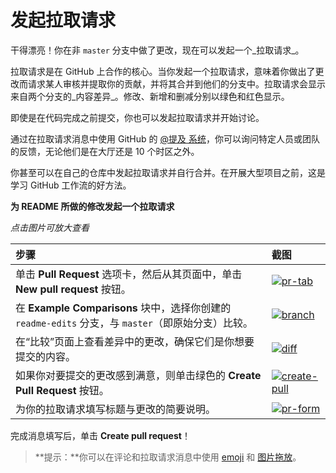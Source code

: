# 发起拉取请求

干得漂亮！你在非 `master` 分支中做了更改，现在可以发起一个_拉取请求_。

拉取请求是在 GitHub 上合作的核心。当你发起一个拉取请求，意味着你做出了更改而请求某人审核并提取你的贡献，并将其合并到他们的分支中。拉取请求会显示来自两个分支的_内容差异_。修改、新增和删减分别以绿色和红色显示。

即使是在代码完成之前提交，你也可以发起拉取请求并开始讨论。

通过在拉取请求消息中使用 GitHub 的 [@提及 系统](https://help.github.com/articles/about-writing-and-formatting-on-github/#text-formatting-toolbar)，你可以询问特定人员或团队的反馈，无论他们是在大厅还是 10 个时区之外。

你甚至可以在自己的仓库中发起拉取请求并自行合并。在开展大型项目之前，这是学习 GitHub 工作流的好方法。

**为 README 所做的修改发起一个拉取请求**

_点击图片可放大查看_

| 步骤 | 截图 |
| :--- | :--- |
| 单击 **Pull Request** 选项卡，然后从其页面中，单击 **New pull request** 按钮。 | [![pr-tab](https://guides.github.com/activities/hello-world/pr-tab.gif)](https://guides.github.com/activities/hello-world/pr-tab.gif) |
| 在 **Example Comparisons** 块中，选择你创建的`readme-edits` 分支，与 `master`（即原始分支）比较。 | [![branch](https://guides.github.com/activities/hello-world/pick-branch.png)](https://guides.github.com/activities/hello-world/pick-branch.png) |
| 在“比较”页面上查看差异中的更改，确保它们是你想要提交的内容。 | [![diff](https://guides.github.com/activities/hello-world/diff.png)](https://guides.github.com/activities/hello-world/diff.png) |
| 如果你对要提交的更改感到满意，则单击绿色的 **Create Pull Request** 按钮。 | [![create-pull](https://guides.github.com/activities/hello-world/create-pr.png)](https://guides.github.com/activities/hello-world/create-pr.png) |
| 为你的拉取请求填写标题与更改的简要说明。 | [![pr-form](https://guides.github.com/activities/hello-world/pr-form.png)](https://guides.github.com/activities/hello-world/pr-form.png) |

完成消息填写后，单击 **Create pull request**！

> **提示：**你可以在评论和拉取请求消息中使用 [emoji](https://help.github.com/articles/basic-writing-and-formatting-syntax/#using-emoji) 和 [图片拖放](https://help.github.com/articles/file-attachments-on-issues-and-pull-requests/)。

